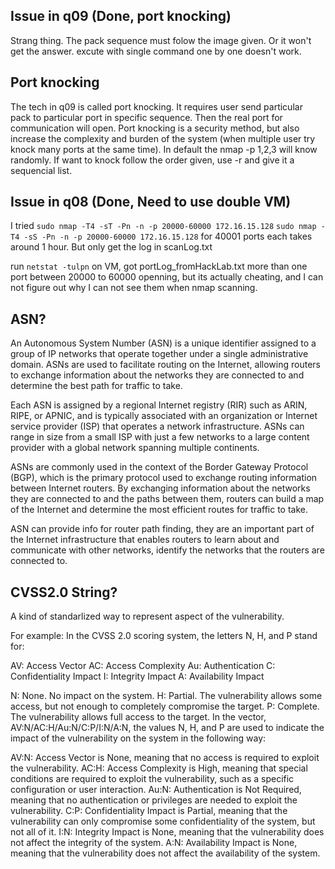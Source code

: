## Issue in q09 (Done, port knocking)
Strang thing.
The pack sequence must folow the image given. Or it won't get the answer.
excute with single command one by one doesn't work.

## Port knocking
The tech in q09 is called port knocking. It requires user send particular pack to particular port in specific sequence. Then the real port for communication will open.
Port knocking is a security method, but also increase the complexity and burden of the system (when multiple user try knock many ports at the same time).
In default the nmap -p 1,2,3 will know randomly. If want to knock follow the order given, use -r and give it a sequencial list.

## Issue in q08 (Done, Need to use double VM)
I tried 
```sudo nmap -T4 -sT -Pn -n -p 20000-60000 172.16.15.128```
```sudo nmap -T4 -sS -Pn -n -p 20000-60000 172.16.15.128```
for 40001 ports each takes around 1 hour.
But only get the log in scanLog.txt

run ```netstat -tulpn``` on VM, got portLog_fromHackLab.txt
more than one port between 20000 to 60000 openning, but its actually cheating, and I can not figure out why I can not see them when nmap scanning.

## ASN?
An Autonomous System Number (ASN) is a unique identifier assigned to a group of IP networks that operate together under a single administrative domain. ASNs are used to facilitate routing on the Internet, allowing routers to exchange information about the networks they are connected to and determine the best path for traffic to take.

Each ASN is assigned by a regional Internet registry (RIR) such as ARIN, RIPE, or APNIC, and is typically associated with an organization or Internet service provider (ISP) that operates a network infrastructure. ASNs can range in size from a small ISP with just a few networks to a large content provider with a global network spanning multiple continents.

ASNs are commonly used in the context of the Border Gateway Protocol (BGP), which is the primary protocol used to exchange routing information between Internet routers. By exchanging information about the networks they are connected to and the paths between them, routers can build a map of the Internet and determine the most efficient routes for traffic to take.

ASN can provide info for router path finding, they are an important part of the Internet infrastructure that enables routers to learn about and communicate with other networks, identify the networks that the routers are connected to.

## CVSS2.0 String?
A kind of standarlized way to represent aspect of the vulnerability.

For example:
In the CVSS 2.0 scoring system, the letters N, H, and P stand for:

AV: Access Vector 
AC: Access Complexity
Au: Authentication
C: Confidentiality Impact
I: Integrity Impact
A: Availability Impact

N: None. No impact on the system.
H: Partial. The vulnerability allows some access, but not enough to completely compromise the target.
P: Complete. The vulnerability allows full access to the target.
In the vector, AV:N/AC:H/Au:N/C:P/I:N/A:N, the values N, H, and P are used to indicate the impact of the vulnerability on the system in the following way:

AV:N: Access Vector is None, meaning that no access is required to exploit the vulnerability.
AC:H: Access Complexity is High, meaning that special conditions are required to exploit the vulnerability, such as a specific configuration or user interaction.
Au:N: Authentication is Not Required, meaning that no authentication or privileges are needed to exploit the vulnerability.
C:P: Confidentiality Impact is Partial, meaning that the vulnerability can only compromise some confidentiality of the system, but not all of it.
I:N: Integrity Impact is None, meaning that the vulnerability does not affect the integrity of the system.
A:N: Availability Impact is None, meaning that the vulnerability does not affect the availability of the system.